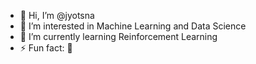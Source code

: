 - 👋 Hi, I’m @jyotsna
- 👀 I’m interested in Machine Learning and Data Science
- 🌱 I’m currently learning Reinforcement Learning
- ⚡ Fun fact: 🙂
